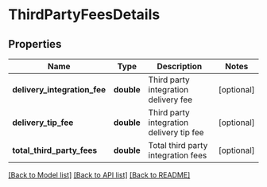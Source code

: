 # ThirdPartyFeesDetails

## Properties
Name | Type | Description | Notes
------------ | ------------- | ------------- | -------------
**delivery_integration_fee** | **double** | Third party integration delivery fee | [optional] 
**delivery_tip_fee** | **double** | Third party integration delivery tip fee | [optional] 
**total_third_party_fees** | **double** | Total third party integration fees | [optional] 

[[Back to Model list]](../README.md#documentation-for-models) [[Back to API list]](../README.md#documentation-for-api-endpoints) [[Back to README]](../README.md)


